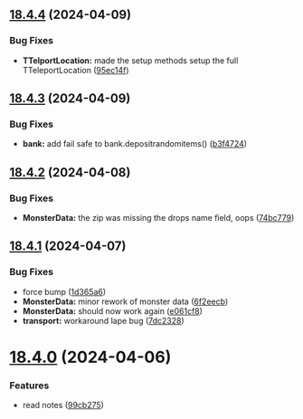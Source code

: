 ## [18.4.4](https://github.com/Torwent/WaspLib/compare/v18.4.3...v18.4.4) (2024-04-09)


### Bug Fixes

* **TTelportLocation:** made the setup methods setup the full TTeleportLocation ([95ec14f](https://github.com/Torwent/WaspLib/commit/95ec14fd4370aedeb0d885e15a7271ef31e16a73))



## [18.4.3](https://github.com/Torwent/WaspLib/compare/v18.4.2...v18.4.3) (2024-04-09)


### Bug Fixes

* **bank:** add fail safe to bank.depositrandomitems() ([b3f4724](https://github.com/Torwent/WaspLib/commit/b3f4724f508f2593c7c2816e0da0ec94b2faca14))



## [18.4.2](https://github.com/Torwent/WaspLib/compare/v18.4.1...v18.4.2) (2024-04-08)


### Bug Fixes

* **MonsterData:** the zip was missing the drops name field, oops ([74bc779](https://github.com/Torwent/WaspLib/commit/74bc779782afa198e69dc846268420e508b08cf8))



## [18.4.1](https://github.com/Torwent/WaspLib/compare/v18.4.0...v18.4.1) (2024-04-07)


### Bug Fixes

* force bump ([1d365a6](https://github.com/Torwent/WaspLib/commit/1d365a6f5537c7b7b3ea8d9045f8d0f1d2ee8337))
* **MonsterData:** minor rework of monster data ([6f2eecb](https://github.com/Torwent/WaspLib/commit/6f2eecbaa19f34e7bf38c11631c434293b8b0fad))
* **MonsterData:** should now work again ([e061cf8](https://github.com/Torwent/WaspLib/commit/e061cf8e6e767ac62dbf3ebd8c7baa65a357806a))
* **transport:** workaround lape bug ([7dc2328](https://github.com/Torwent/WaspLib/commit/7dc2328f5de636a464f9e4298df3624334b6f823))



# [18.4.0](https://github.com/Torwent/WaspLib/compare/v18.3.4...v18.4.0) (2024-04-06)


### Features

* read notes ([99cb275](https://github.com/Torwent/WaspLib/commit/99cb275e6b62286ad9a62db6711b4cdc30ed1e17))



